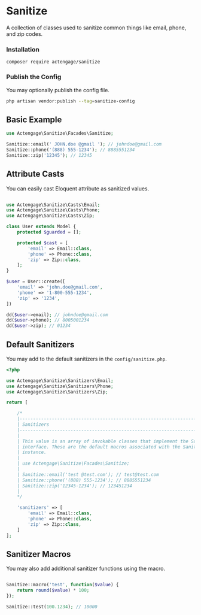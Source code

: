 # Sanitize

A collection of classes used to sanitize common things like email, phone, and zip codes.

### Installation

    composer require actengage/sanitize

### Publish the Config

You may optionally publish the config file.

```bash
php artisan vendor:publish --tag=sanitize-config
```

## Basic Example

```php
use Actengage\Sanitize\Facades\Sanitize;

Sanitize::email(' JOHN.doe @gmail '); // johndoe@gmail.com
Sanitize::phone('(888) 555-1234'); // 8885551234
Sanitize::zip('12345'); // 12345
```

## Attribute Casts

You can easily cast Eloquent attribute as sanitized values.

```php

use Actengage\Sanitize\Casts\Email;
use Actengage\Sanitize\Casts\Phone;
use Actengage\Sanitize\Casts\Zip;

class User extends Model {
    protected $guarded = [];

    protected $cast = [
        'email' => Email::class,
        'phone' => Phone::class,
        'zip' => Zip::class,
    ];
}

$user = User::create([
    'email' => 'john.doe@gmail.com',
    'phone' => '1-800-555-1234',
    'zip' => '1234',
])

dd($user->email); // johndoe@gmail.com
dd($user->phone); // 8005001234
dd($user->zip); // 01234
```

## Default Sanitizers

You may add to the default sanitizers in the `config/sanitize.php`.

```php
<?php

use Actengage\Sanitize\Sanitizers\Email;
use Actengage\Sanitize\Sanitizers\Phone;
use Actengage\Sanitize\Sanitizers\Zip;

return [

    /*
    |--------------------------------------------------------------------------
    | Sanitizers
    |--------------------------------------------------------------------------
    |
    | This value is an array of invokable classes that implement the Sanitizer
    | interface. These are the default macros associated with the Sanitizer
    | instance.
    |
    | use Actengage\Sanitize\Facades\Sanitize;
    |
    | Sanitize::email('test @test.com'); // test@test.com
    | Sanitize::phone('(888) 555-1234'); // 8885551234
    | Sanitize::zip('12345-1234'); // 123451234
    |
    */

    'sanitizers' => [
        'email' => Email::class,
        'phone' => Phone::class,
        'zip' => Zip::class,
    ]
];
```

## Sanitizer Macros

You may also add additional sanitizer functions using the macro.

```php

Sanitize::macro('test', function($value) {
    return round($value) * 100;
});

Sanitize::test(100.1234); // 10000
```